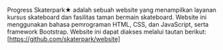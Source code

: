 Progress Skaterpark★ adalah sebuah website yang menampilkan layanan kursus skateboard dan fasilitas taman bermain skateboard. Website ini menggunakan bahasa pemrograman HTML, CSS, dan JavaScript, serta framework Bootstrap. Website ini dapat diakses melalui tautan berikut: [https://github.com/skaterpark/website]
